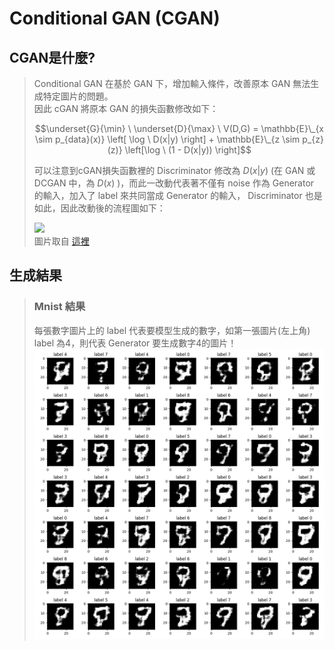  # **Conditional GAN (CGAN)**

## CGAN是什麼?

>Conditional GAN 在基於 GAN 下，增加輸入條件，改善原本 GAN 無法生成特定圖片的問題。 <br>
>因此 cGAN 將原本 GAN 的損失函數修改如下：<br>
>
>$$\underset{G}{\min} \ \underset{D}{\max} \ V(D,G) = \mathbb{E}\_{x \sim p_{data}(x)} \left[ \log \ D(x|y) \right] + \mathbb{E}\_{z \sim p_{z}(z)} \left[\log \ (1 - D(x|y)) \right]$$
>
>可以注意到cGAN損失函數裡的 Discriminator 修改為 $D(x|y)$ (在 GAN 或 DCGAN 中，為 $D(x)$ )，而此一改動代表著不僅有 noise 作為 Generator 的輸入，加入了 label 來共同當成 Generator 的輸入， Discriminator 也是如此，因此改動後的流程圖如下：
>
>![](https://www.mathworks.com/help/examples/nnet/win64/TrainConditionalGenerativeAdversarialNetworkCGANExample_02.png) <br>
>圖片取自 [這裡](https://www.mathworks.com/help/deeplearning/ug/train-conditional-generative-adversarial-network.html)

## 生成結果
> ### Mnist 結果
> 每張數字圖片上的 label 代表要模型生成的數字，如第一張圖片(左上角) label 為4，則代表 Generator 要生成數字4的圖片！
>![](https://github.com/Min-Syue/cGAN/blob/main/cGAN_50epochs_mnist.gif)

